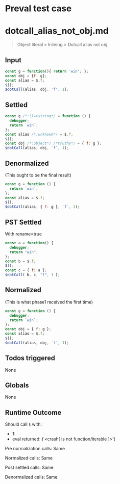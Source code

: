 # Preval test case

# dotcall_alias_not_obj.md

> Object literal > Inlining > Dotcall alias not obj
>
>

## Input

`````js filename=intro
const g = function(){ return 'win'; };
const obj = {f: g};
const alias = $.f;
$();
$dotCall(alias, obj, 'f', 1);
`````


## Settled


`````js filename=intro
const g /*:()=>string*/ = function () {
  debugger;
  return `win`;
};
const alias /*:unknown*/ = $.f;
$();
const obj /*:object*/ /*truthy*/ = { f: g };
$dotCall(alias, obj, `f`, 1);
`````


## Denormalized
(This ought to be the final result)

`````js filename=intro
const g = function () {
  return `win`;
};
const alias = $.f;
$();
$dotCall(alias, { f: g }, `f`, 1);
`````


## PST Settled
With rename=true

`````js filename=intro
const a = function() {
  debugger;
  return "win";
};
const b = $.f;
$();
const c = { f: a };
$dotCall( b, c, "f", 1 );
`````


## Normalized
(This is what phase1 received the first time)

`````js filename=intro
const g = function () {
  debugger;
  return `win`;
};
const obj = { f: g };
const alias = $.f;
$();
$dotCall(alias, obj, `f`, 1);
`````


## Todos triggered


None


## Globals


None


## Runtime Outcome


Should call `$` with:
 - 1: 
 - eval returned: ('<crash[ <ref> is not function/iterable ]>')

Pre normalization calls: Same

Normalized calls: Same

Post settled calls: Same

Denormalized calls: Same
